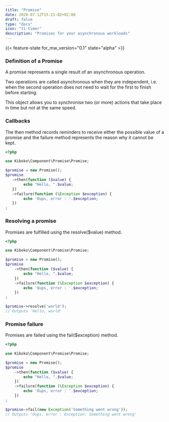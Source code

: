 ```yaml
---
title: "Promise"
date: 2020-07-12T15:21:02+02:00
draft: false
type: "docs"
icon: "ti-timer"
description: "Promises for your asynchronous workloads"
---
```


{{< feature-state for_mw_version="0.1" state="alpha" >}}

### Definition of a Promise
A promise represents a single result of an asynchronous operation.

Two operations are called asynchronous when they are independent, i.e. 
when the second operation does not need to wait for the first to finish before starting.

This object allows you to synchronise two (or more) actions that take place in time but not at the same speed.

### Callbacks
The then method records reminders to receive either the possible value of a promise and the failure method represents the reason why it cannot be kept.
```php
<?php 

use Kiboko\Component\Promise\Promise;

$promise = new Promise();
$promise
   ->then(function ($value) {
        echo "Hello, ".$value;
   })
   ->failure(function (\Exception $exception) {
        echo 'Oups, error : '.$exception;
   })
;
```
### Resolving a promise
Promises are fulfilled using the resolve($value) method.

```php
<?php

use Kiboko\Component\Promise\Promise;

$promise = new Promise();
$promise
    ->then(function ($value) {
        echo "Hello, ".$value;
    })
    ->failure(function (\Exception $exception) {
        echo 'Oups, error : '.$exception;
    })
;

$promise->resolve('world');
// Outputs 'Hello, world'
```

### Promise failure
Promises are failed using the fail($exception) method.

```php
<?php

use Kiboko\Component\Promise\Promise;

$promise = new Promise();
$promise
    ->then(function ($value) {
        echo "Hello, ".$value;
    })
    ->failure(function (\Exception $exception) {
        echo 'Oups, error : '.$exception;
    })
;

$promise->fail(new Exception('Something went wrong'));
// Outputs 'Oups, error : Exception: Something went wrong'
```
